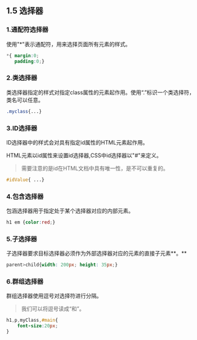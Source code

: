 ## 1.5 选择器

### 1.通配符选择器

使用"\*"表示通配符，用来选择页面所有元素的样式。

```css
*{ margin:0;
   padding:0;}
```

### 2.类选择器

类选择器指定的样式对指定class属性的元素起作用。使用“.”标识一个类选择符，类名可以任意。

```css
.myclass{...}

```

### 3.ID选择器

ID选择器中的样式会对具有指定id属性的HTML元素起作用。

HTML元素以id属性来设置id选择器,CSS中id选择器以"\#"来定义。

> 需要注意的是id在HTML文档中具有唯一性，是不可以重复的。

```css
#idValue{ ...}
```

### 4.包含选择器

包涵选择器用于指定处于某个选择器对应的内部元素。

```css
h1 em {color:red;}
```

### 5.子选择器

子选择器要求目标选择器必须作为外部选择器对应的元素的直接子元素**。**

```css
parent>child{width: 200px; height: 35px;}
```

### 6.群组选择器

群组选择器使用逗号对选择符进行分隔。

> 我们可以将逗号读成“和”。

```css
h1,p,myClass,#main{
    font-size:20px;
}
```



